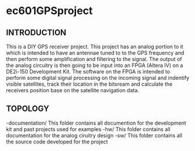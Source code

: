 # ec601GPSproject

INTRODUCTION
------------
This is a DIY GPS receiver project.  This project has an analog portion to it which is intended to have an antennae tuned to
to the GPS frequency and then perform some amplification and filtering to the signal.  The output of the analog circuitry is
then going to be input into an FPGA (Altera IV) on a DE2i-150 Development Kit.  The software on the FPGA is intended to perform
some digital signal processing on the incoming signal and indentify visible satellites, track their location in the bitsream
and calculate the receivers position base on the satellite navigation data.


TOPOLOGY
--------

-documentation/ This folder contains all documention for the development kit and past projects used for examples
-hw/            This folder contains all documentation for the analog ciruitry design
-sw/            This folder contains all the source code developed for the project
